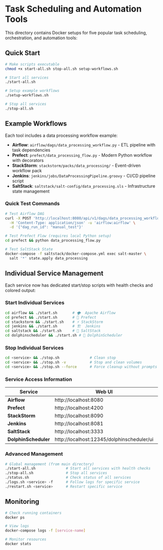 # Task Scheduling and Automation Tools

This directory contains Docker setups for five popular task scheduling, orchestration, and automation tools:

## Quick Start

```bash
# Make scripts executable
chmod +x start-all.sh stop-all.sh setup-workflows.sh

# Start all services
./start-all.sh

# Setup example workflows
./setup-workflows.sh

# Stop all services
./stop-all.sh
```

## Example Workflows

Each tool includes a data processing workflow example:

- **Airflow**: `airflow/dags/data_processing_workflow.py` - ETL pipeline with task dependencies
- **Prefect**: `prefect/data_processing_flow.py` - Modern Python workflow with decorators
- **StackStorm**: `stackstorm/packs/data_processing/` - Event-driven workflow pack
- **Jenkins**: `jenkins/jobs/DataProcessingPipeline.groovy` - CI/CD pipeline script
- **SaltStack**: `saltstack/salt-config/data_processing.sls` - Infrastructure state management

### Quick Test Commands

```bash
# Test Airflow DAG
curl -X POST 'http://localhost:8080/api/v1/dags/data_processing_workflow/dagRuns' \
  -H 'Content-Type: application/json' -u 'airflow:airflow' \
  -d '{"dag_run_id": "manual_test"}'

# Test Prefect Flow (requires local Python setup)
cd prefect && python data_processing_flow.py

# Test SaltStack State
docker-compose -f saltstack/docker-compose.yml exec salt-master \
  salt '*' state.apply data_processing
```

## Individual Service Management

Each service now has dedicated start/stop scripts with health checks and colored output:

### Start Individual Services
```bash
cd airflow && ./start.sh       # 🌪️  Apache Airflow
cd prefect && ./start.sh       # 🔮 Prefect  
cd stackstorm && ./start.sh    # ⚡ StackStorm
cd jenkins && ./start.sh       # 🏗️  Jenkins
cd saltstack && ./start.sh     # 🧂 SaltStack
cd dolphinscheduler && ./start.sh # 🐬 DolphinScheduler
```

### Stop Individual Services
```bash
cd <service> && ./stop.sh              # Clean stop
cd <service> && ./stop.sh -v           # Stop and clean volumes
cd <service> && ./stop.sh --force      # Force cleanup without prompts
```

### Service Access Information

| Service | Web UI | Credentials | Port |
|---------|--------|-------------|------|
| **Airflow** | http://localhost:8080 | airflow/airflow | 8080 |
| **Prefect** | http://localhost:4200 | No auth required | 4200 |
| **StackStorm** | http://localhost:8090 | No auth required | 8090 |
| **Jenkins** | http://localhost:8081 | See initial setup | 8081 |
| **SaltStack** | http://localhost:3333 | No auth required | 3333 |
| **DolphinScheduler** | http://localhost:12345/dolphinscheduler/ui | admin/dolphinscheduler123 | 12345 |

### Advanced Management
```bash
# Global management (from main directory)
./start-all.sh              # Start all services with health checks
./stop-all.sh               # Stop all services
./status.sh                 # Check status of all services
./logs.sh <service> -f      # Follow logs for specific service
./restart.sh <service>      # Restart specific service
```

## Monitoring

```bash
# Check running containers
docker ps

# View logs
docker-compose logs -f [service-name]

# Monitor resources
docker stats
```
